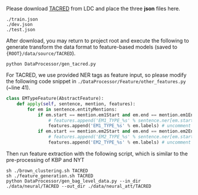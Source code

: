 Please download [TACRED](https://catalog.ldc.upenn.edu/LDC2018T24) from LDC and place the three __json__ files here.
```
./train.json
./dev.json
./test.json
```

After download, you may return to project root and execute the following to generate transform the data format to feature-based models (saved to `{ROOT}/data/source/TACRED`).
```
python DataProcessor/gen_tacred.py
```

For TACRED, we use provided NER tags as feature input, so please modify the following code snippet in `./DataProcessor/Feature/other_features.py` (~line 41).
```python
class EMTypeFeature(AbstractFeature):
    def apply(self, sentence, mention, features):
        for em in sentence.entityMentions:
            if em.start == mention.em1Start and em.end == mention.em1End:
                # features.append('EM1_TYPE_%s' % sentence.ner[em.start]) # comment this line
                features.append('EM1_TYPE_%s' % em.labels) # uncomment this line
            if em.start == mention.em2Start and em.end == mention.em2End:
                # features.append('EM2_TYPE_%s' % sentence.ner[em.start]) # comment this line
                features.append('EM2_TYPE_%s' % em.labels) # uncomment this line
```

Then run feature extraction with the following script, which is similar to the pre-processing of KBP and NYT
```
sh ./brown_clustering.sh TACRED
sh ./feature_generation.sh TACRED
python DataProcessor/gen_bag_level_data.py --in_dir ./data/neural/TACRED --out_dir ./data/neural_att/TACRED
```
